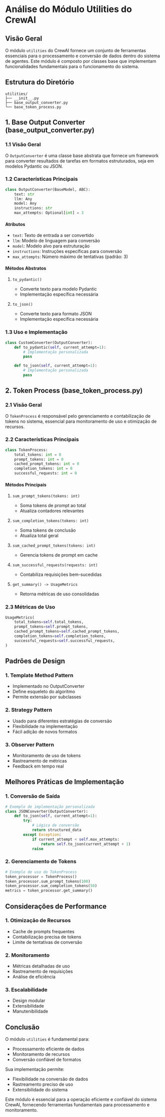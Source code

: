 # Análise do Módulo Utilities do CrewAI

## Visão Geral

O módulo `utilities` do CrewAI fornece um conjunto de ferramentas essenciais para o processamento e conversão de dados dentro do sistema de agentes. Este módulo é composto por classes base que implementam funcionalidades fundamentais para o funcionamento do sistema.

## Estrutura do Diretório

```
utilities/
├── __init__.py
├── base_output_converter.py
└── base_token_process.py
```

## 1. Base Output Converter (base_output_converter.py)

### 1.1 Visão Geral

O `OutputConverter` é uma classe base abstrata que fornece um framework para converter resultados de tarefas em formatos estruturados, seja em modelos Pydantic ou JSON.

### 1.2 Características Principais

```python
class OutputConverter(BaseModel, ABC):
    text: str
    llm: Any
    model: Any
    instructions: str
    max_attempts: Optional[int] = 3
```

#### Atributos
- `text`: Texto de entrada a ser convertido
- `llm`: Modelo de linguagem para conversão
- `model`: Modelo alvo para estruturação
- `instructions`: Instruções específicas para conversão
- `max_attempts`: Número máximo de tentativas (padrão: 3)

#### Métodos Abstratos
1. `to_pydantic()`
   - Converte texto para modelo Pydantic
   - Implementação específica necessária

2. `to_json()`
   - Converte texto para formato JSON
   - Implementação específica necessária

### 1.3 Uso e Implementação

```python
class CustomConverter(OutputConverter):
    def to_pydantic(self, current_attempt=1):
        # Implementação personalizada
        pass

    def to_json(self, current_attempt=1):
        # Implementação personalizada
        pass
```

## 2. Token Process (base_token_process.py)

### 2.1 Visão Geral

O `TokenProcess` é responsável pelo gerenciamento e contabilização de tokens no sistema, essencial para monitoramento de uso e otimização de recursos.

### 2.2 Características Principais

```python
class TokenProcess:
    total_tokens: int = 0
    prompt_tokens: int = 0
    cached_prompt_tokens: int = 0
    completion_tokens: int = 0
    successful_requests: int = 0
```

#### Métodos Principais

1. `sum_prompt_tokens(tokens: int)`
   - Soma tokens de prompt ao total
   - Atualiza contadores relevantes

2. `sum_completion_tokens(tokens: int)`
   - Soma tokens de conclusão
   - Atualiza total geral

3. `sum_cached_prompt_tokens(tokens: int)`
   - Gerencia tokens de prompt em cache

4. `sum_successful_requests(requests: int)`
   - Contabiliza requisições bem-sucedidas

5. `get_summary() -> UsageMetrics`
   - Retorna métricas de uso consolidadas

### 2.3 Métricas de Uso

```python
UsageMetrics(
    total_tokens=self.total_tokens,
    prompt_tokens=self.prompt_tokens,
    cached_prompt_tokens=self.cached_prompt_tokens,
    completion_tokens=self.completion_tokens,
    successful_requests=self.successful_requests,
)
```

## Padrões de Design

### 1. Template Method Pattern
- Implementado no OutputConverter
- Define esqueleto do algoritmo
- Permite extensão por subclasses

### 2. Strategy Pattern
- Usado para diferentes estratégias de conversão
- Flexibilidade na implementação
- Fácil adição de novos formatos

### 3. Observer Pattern
- Monitoramento de uso de tokens
- Rastreamento de métricas
- Feedback em tempo real

## Melhores Práticas de Implementação

### 1. Conversão de Saída

```python
# Exemplo de implementação personalizada
class JSONConverter(OutputConverter):
    def to_json(self, current_attempt=1):
        try:
            # Lógica de conversão
            return structured_data
        except Exception:
            if current_attempt < self.max_attempts:
                return self.to_json(current_attempt + 1)
            raise
```

### 2. Gerenciamento de Tokens

```python
# Exemplo de uso do TokenProcess
token_processor = TokenProcess()
token_processor.sum_prompt_tokens(100)
token_processor.sum_completion_tokens(50)
metrics = token_processor.get_summary()
```

## Considerações de Performance

### 1. Otimização de Recursos
- Cache de prompts frequentes
- Contabilização precisa de tokens
- Limite de tentativas de conversão

### 2. Monitoramento
- Métricas detalhadas de uso
- Rastreamento de requisições
- Análise de eficiência

### 3. Escalabilidade
- Design modular
- Extensibilidade
- Manutenibilidade

## Conclusão

O módulo `utilities` é fundamental para:
- Processamento eficiente de dados
- Monitoramento de recursos
- Conversão confiável de formatos

Sua implementação permite:
- Flexibilidade na conversão de dados
- Rastreamento preciso de uso
- Extensibilidade do sistema

Este módulo é essencial para a operação eficiente e confiável do sistema CrewAI, fornecendo ferramentas fundamentais para processamento e monitoramento.
